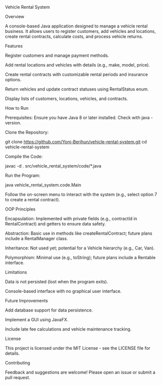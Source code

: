 Vehicle Rental System

Overview

A console-based Java application designed to manage a vehicle rental business. It allows users to register customers, add vehicles and locations, create rental contracts, calculate costs, and process vehicle returns.

Features





Register customers and manage payment methods.



Add rental locations and vehicles with details (e.g., make, model, price).



Create rental contracts with customizable rental periods and insurance options.



Return vehicles and update contract statuses using RentalStatus enum.



Display lists of customers, locations, vehicles, and contracts.

How to Run





Prerequisites: Ensure you have Java 8 or later installed. Check with java -version.



Clone the Repository:

git clone https://github.com/Yoni-Berihun/vehicle-rental-system.git
cd vehicle-rental-system



Compile the Code:

javac -d . src/vehicle_rental_system/code/*.java



Run the Program:

java vehicle_rental_system.code.Main



Follow the on-screen menu to interact with the system (e.g., select option 7 to create a rental contract).

OOP Principles





Encapsulation: Implemented with private fields (e.g., contractId in RentalContract) and getters to ensure data safety.



Abstraction: Basic use in methods like createRentalContract; future plans include a RentalManager class.



Inheritance: Not used yet; potential for a Vehicle hierarchy (e.g., Car, Van).



Polymorphism: Minimal use (e.g., toString); future plans include a Rentable interface.

Limitations





Data is not persisted (lost when the program exits).



Console-based interface with no graphical user interface.

Future Improvements





Add database support for data persistence.



Implement a GUI using JavaFX.



Include late fee calculations and vehicle maintenance tracking.

License

This project is licensed under the MIT License - see the LICENSE file for details.

Contributing

Feedback and suggestions are welcome! Please open an issue or submit a pull request.